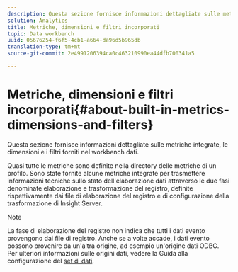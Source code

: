 ```yaml
---
description: Questa sezione fornisce informazioni dettagliate sulle metriche integrate, le dimensioni e i filtri forniti nel workbench dati.
solution: Analytics
title: Metriche, dimensioni e filtri incorporati
topic: Data workbench
uuid: 05676254-f6f5-4cb1-a664-da96d5b965db
translation-type: tm+mt
source-git-commit: 2e4991206394ca0c463210990ea44dfb700341a5

---
```



# Metriche, dimensioni e filtri incorporati{#about-built-in-metrics-dimensions-and-filters}

Questa sezione fornisce informazioni dettagliate sulle metriche integrate, le dimensioni e i filtri forniti nel workbench dati.

Quasi tutte le metriche sono definite nella directory delle metriche di un profilo. Sono state fornite alcune metriche integrate per trasmettere informazioni tecniche sullo stato dell&#39;elaborazione dati attraverso le due fasi denominate elaborazione e trasformazione del registro, definite rispettivamente dai file di elaborazione del registro e di configurazione della trasformazione di Insight Server.

>[!NOTE]
>
>La fase di elaborazione del registro non indica che tutti i dati evento provengono dai file di registro. Anche se a volte accade, i dati evento possono provenire da un&#39;altra origine, ad esempio un&#39;origine dati ODBC. Per ulteriori informazioni sulle origini dati, vedere la Guida alla configurazione del [set di dati](https://docs.adobe.com/content/help/en/data-workbench/using/dataset/c-dataset-constr.html).

